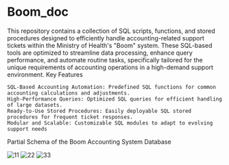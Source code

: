 # Boom_doc

This repository contains a collection of SQL scripts, functions, and stored procedures designed to efficiently handle accounting-related support tickets within the Ministry of Health's "Boom" system. These SQL-based tools are optimized to streamline data processing, enhance query performance, and automate routine tasks, specifically tailored for the unique requirements of accounting operations in a high-demand support environment.
Key Features

    SQL-Based Accounting Automation: Predefined SQL functions for common accounting calculations and adjustments.
    High-Performance Queries: Optimized SQL queries for efficient handling of large datasets.
    Ready-to-Use Stored Procedures: Easily deployable SQL stored procedures for frequent ticket responses.
    Modular and Scalable: Customizable SQL modules to adapt to evolving support needs


Partial Schema of the Boom Accounting System Database


![11](https://github.com/user-attachments/assets/6531712c-cc6c-4898-896c-cc440c9a28e7)
![22](https://github.com/user-attachments/assets/01fd5efa-b4eb-4037-9b48-fa8c725e989c)
![33](https://github.com/user-attachments/assets/4fa55d69-ad8a-4499-9779-8d07cb1fdf40)
